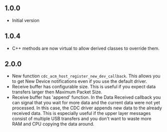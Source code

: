 ## 1.0.0

- Initial version

## 1.0.4

- C++ methods are now virtual to allow derived classes to override them.

## 2.0.0

- New function `cdc_acm_host_register_new_dev_callback`. This allows you to get New Device notifications even if you use the default driver.
- Receive buffer has configurable size. This is useful if you expect data transfers larger then Maximum Packet Size.
- Receive buffer has 'append' function. In the Data Received callback you can signal that you wait for more data and the current data were not yet processed. In this case, the CDC driver appends new data to the already received data. This is especially useful if the upper layer messages consist of multiple USB transfers and you don't want to waste more RAM and CPU copying the data around.

